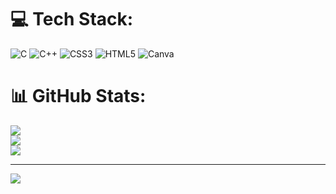 
# 💻 Tech Stack:
![C](https://img.shields.io/badge/c-%2300599C.svg?style=for-the-badge&logo=c&logoColor=white) ![C++](https://img.shields.io/badge/c++-%2300599C.svg?style=for-the-badge&logo=c%2B%2B&logoColor=white) ![CSS3](https://img.shields.io/badge/css3-%231572B6.svg?style=for-the-badge&logo=css3&logoColor=white) ![HTML5](https://img.shields.io/badge/html5-%23E34F26.svg?style=for-the-badge&logo=html5&logoColor=white) ![Canva](https://img.shields.io/badge/Canva-%2300C4CC.svg?style=for-the-badge&logo=Canva&logoColor=white)
# 📊 GitHub Stats:
![](https://github-readme-stats.vercel.app/api?username=Amit12hangargi&theme=dark&hide_border=false&include_all_commits=true&count_private=true)<br/>
![](https://github-readme-streak-stats.herokuapp.com/?user=Amit12hangargi&theme=dark&hide_border=false)<br/>
![](https://github-readme-stats.vercel.app/api/top-langs/?username=Amit12hangargi&theme=dark&hide_border=false&include_all_commits=true&count_private=true&layout=compact)

---
[![](https://visitcount.itsvg.in/api?id=Amit12hangargi&icon=0&color=0)](https://visitcount.itsvg.in)

<!-- Proudly created with GPRM ( https://gprm.itsvg.in ) -->
